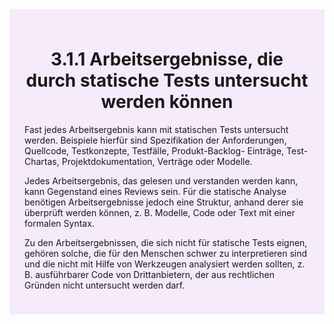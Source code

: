 <div class="rounded-lg border shadow-sm" style="background:#F5EBFA; padding:24px; border-color:#A855F7">
  <header style="margin-bottom:12px">
    <h1 class="text-2xl font-bold text-gray-900">3.1.1 Arbeitsergebnisse, die durch statische Tests untersucht werden können</h1>
  </header>
  <article class="prose max-w-none">
    <p>
      Fast jedes Arbeitsergebnis kann mit statischen Tests untersucht werden. Beispiele hierfür sind
      Spezifikation der Anforderungen, Quellcode, Testkonzepte, Testfälle, Produkt-Backlog-
      Einträge, Test-Chartas, Projektdokumentation, Verträge oder Modelle.
    </p>
    <p>
      Jedes Arbeitsergebnis, das gelesen und verstanden werden kann, kann Gegenstand eines
      Reviews sein. Für die statische Analyse benötigen Arbeitsergebnisse jedoch eine Struktur,
      anhand derer sie überprüft werden können, z. B. Modelle, Code oder Text mit einer formalen
      Syntax.
    </p>
    <p>
      Zu den Arbeitsergebnissen, die sich nicht für statische Tests eignen, gehören solche, die für
      den Menschen schwer zu interpretieren sind und die nicht mit Hilfe von Werkzeugen analysiert
      werden sollten, z. B. ausführbarer Code von Drittanbietern, der aus rechtlichen Gründen nicht
      untersucht werden darf.
    </p>
  </article>
</div>
